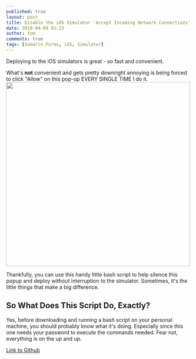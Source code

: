 ```yaml
---
published: true
layout: post
title: Disable the iOS Simulator 'Accept Incoming Network Connections' Pop-up
date: 2018-04-09 01:23
author: tom
comments: true
tags: [Xamarin.Forms, iOS, Simulator]
---
```

Deploying to the iOS simulators is great - so fast and convenient.
  
What's __not__ convenient and gets pretty downright annoying is being forced to click "Allow" on this pop-up EVERY SINGLE TIME I do it. 
<img src="{{site.baseurl}}/images/DisableiOSSimulatorPopup/iOSSimulatorPopup.png" style="width: 500px;"/>
  
Thankfully, you can use this handy little bash script to help silence this popup and deploy without interruption to the simulator. Sometimes, it's the little things that make a big difference.


## So What Does This Script Do, Exactly?

Yes, before downloading and running a bash script on your personal machine, you should probably know what it's doing. Especially since this one needs your password to execute the commands needed. Fear not, everything is on the up and up.





[Link to Github]()